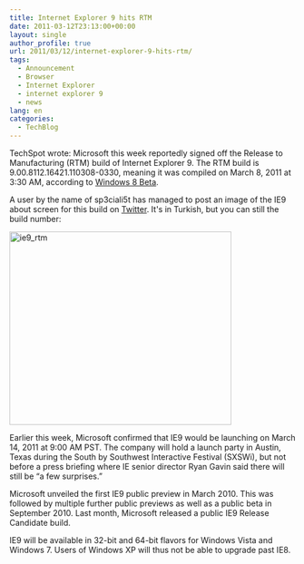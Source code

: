 ```yaml
---
title: Internet Explorer 9 hits RTM
date: 2011-03-12T23:13:00+00:00
layout: single
author_profile: true
url: 2011/03/12/internet-explorer-9-hits-rtm/
tags:
  - Announcement
  - Browser
  - Internet Explorer
  - internet explorer 9
  - news
lang: en
categories: 
  - TechBlog
---
```

TechSpot wrote: Microsoft this week reportedly signed off the Release to Manufacturing (RTM) build of Internet Explorer 9. The RTM build is 9.00.8112.16421.110308-0330, meaning it was compiled on March 8, 2011 at 3:30 AM, according to [Windows 8 Beta](http://windows8beta.com/2011/03/internet-explorer-9-rtw-build-9-00-8112-16421-110308-0330-compiled). 

A user by the name of sp3ciali5t has managed to post an image of the IE9 about screen for this build on [Twitter](http://twitter.com/#!/sp3ciali5t/status/45587083791831041). It's in Turkish, but you can still the build number:

[<img title="ie9_rtm" border="0" alt="ie9_rtm" src="http://lh3.ggpht.com/_vaUVXcmC3OI/TXv3HsLJdPI/AAAAAAAADrM/u5l5NrQwiQ0/ie9_rtm_thumb%5B3%5D.jpg?imgmax=800" width="391" height="341" />](http://lh3.ggpht.com/_vaUVXcmC3OI/TXv3EtttLpI/AAAAAAAADrI/pVCSI1ZB1_U/s1600-h/ie9_rtm%5B5%5D.jpg)

Earlier this week, Microsoft confirmed that IE9 would be launching on March 14, 2011 at 9:00 AM PST. The company will hold a launch party in Austin, Texas during the South by Southwest Interactive Festival (SXSWi), but not before a press briefing where IE senior director Ryan Gavin said there will still be “a few surprises.”

Microsoft unveiled the first IE9 public preview in March 2010. This was followed by multiple further public previews as well as a public beta in September 2010. Last month, Microsoft released a public IE9 Release Candidate build.

IE9 will be available in 32-bit and 64-bit flavors for Windows Vista and Windows 7. Users of Windows XP will thus not be able to upgrade past IE8.